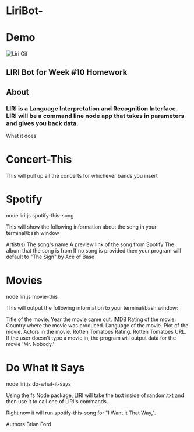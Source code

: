 # LiriBot-

# Demo
<img src="gif.webm" alt="Liri Gif" style="max-width:100%;">

## LIRI Bot for Week #10 Homework
## About
### LIRI is a Language Interpretation and Recognition Interface. LIRI will be a command line node app that takes in parameters and gives you back data.


What it does
# Concert-This

This will pull up all the concerts for whichever bands you insert

# Spotify
node liri.js spotify-this-song <insert song title>

This will show the following information about the song in your terminal/bash window

Artist(s)
The song's name
A preview link of the song from Spotify
The album that the song is from
If no song is provided then your program will default to "The Sign" by Ace of Base

# Movies
node liri.js movie-this <insert movie title>

This will output the following information to your terminal/bash window:

Title of the movie.
Year the movie came out.
IMDB Rating of the movie.
Country where the movie was produced.
Language of the movie.
Plot of the movie.
Actors in the movie.
Rotten Tomatoes Rating.
Rotten Tomatoes URL.
If the user doesn't type a movie in, the program will output data for the movie 'Mr. Nobody.'

# Do What It Says
node liri.js do-what-it-says

Using the fs Node package, LIRI will take the text inside of random.txt and then use it to call one of LIRI's commands.

Right now it will run spotify-this-song for "I Want it That Way,".



Authors
Brian Ford 


